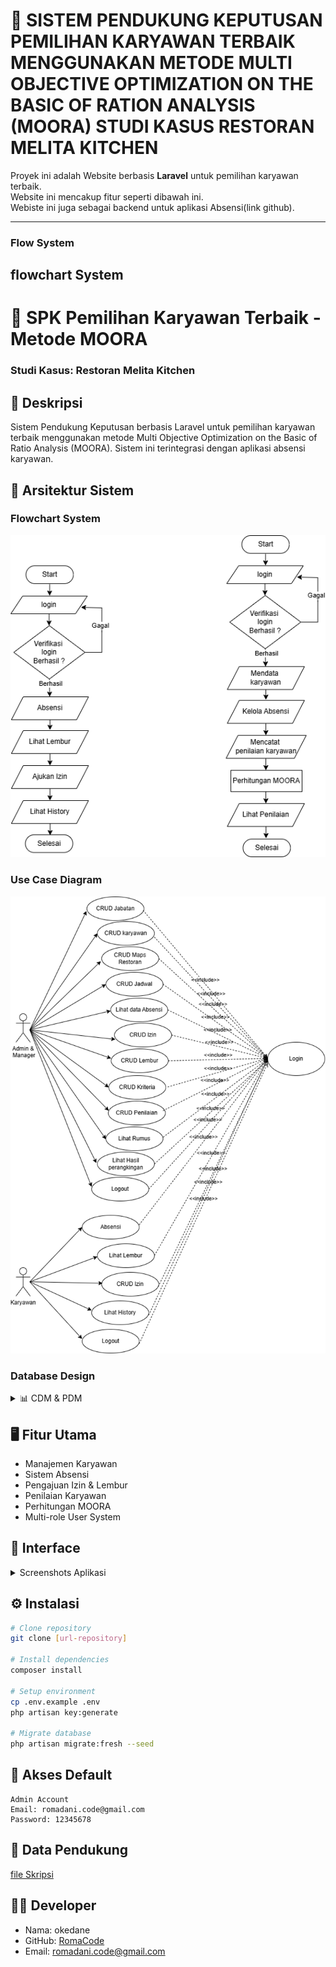 # 🚀 SISTEM PENDUKUNG KEPUTUSAN PEMILIHAN KARYAWAN TERBAIK MENGGUNAKAN METODE MULTI OBJECTIVE OPTIMIZATION ON THE BASIC OF RATION ANALYSIS (MOORA) STUDI KASUS RESTORAN MELITA KITCHEN

Proyek ini adalah Website berbasis **Laravel** untuk pemilihan karyawan terbaik.  
Website ini mencakup fitur seperti dibawah ini.  
Webiste ini juga sebagai backend untuk aplikasi Absensi(link github).

---
### Flow System

## flowchart System
# 🚀 SPK Pemilihan Karyawan Terbaik - Metode MOORA
### Studi Kasus: Restoran Melita Kitchen

## 📝 Deskripsi
Sistem Pendukung Keputusan berbasis Laravel untuk pemilihan karyawan terbaik menggunakan metode Multi Objective Optimization on the Basic of Ratio Analysis (MOORA). Sistem ini terintegrasi dengan aplikasi absensi karyawan.

## 🔄 Arsitektur Sistem

### Flowchart System
![Flowchat sistem](readme/flowchart.png)

### Use Case Diagram
![Usecase Sistem](readme/usecase.png)

### Database Design
<details>
<summary>📊 CDM & PDM</summary>

![CDM](readme/cdm.png)
![PDM](readme/pdm.png)
</details>

## 🖥️ Fitur Utama
- Manajemen Karyawan
- Sistem Absensi
- Pengajuan Izin & Lembur
- Penilaian Karyawan
- Perhitungan MOORA
- Multi-role User System

## 📸 Interface
<details>
<summary>Screenshots Aplikasi</summary>

### Autentikasi
| Login | Reset Password |
|:-------------------------:|:-------------------------:|
|![Login Page](readme/1_login.png)|![Reset Page](readme/2_reset.png)|

### Core Features
| Dashboard | Jabatan | Karyawan |
|:-------------------------:|:-------------------------:|:-------------------------:|
|![Dashboard](readme/3_dashboard.png)|![Jabatan](readme/4_jabatan.png)|![Karyawan](readme/5_karyawan.png)|

### Manajemen Absensi
| Lokasi | Jadwal | History |
|:-------------------------:|:-------------------------:|:-------------------------:|
|![Lokasi](readme/6_lokasi.png)|![Jadwal](readme/7_jadwal.png)|![History](readme/8_history.png)|

### Pengajuan
| Izin | Lembur |
|:-------------------------:|:-------------------------:|
|![Izin](readme/9_izin.png)|![Lembur](readme/10_lembur.png)|
### Penilaian & Perhitungan
| Kriteria | Sub Kriteria | Penilaian |
|:-------------------------:|:-------------------------:|:-------------------------:|
|![Kriteria](readme/11_kriteria.png)|![SubKriteria](readme/12_subKriteria.png)|![Penilaian](readme/13_penilaian.png)|

| Perhitungan | Peringkat |
|:-------------------------:|:-------------------------:|
|![Perhitungan](readme/14_perhitungan.png)|![Peringkat](readme/15_peringkat.png)|

</details>

## ⚙️ Instalasi

```bash
# Clone repository
git clone [url-repository]

# Install dependencies
composer install

# Setup environment
cp .env.example .env
php artisan key:generate

# Migrate database
php artisan migrate:fresh --seed
```

## 🔑 Akses Default
```
Admin Account
Email: romadani.code@gmail.com
Password: 12345678
```

## 📄 Data Pendukung
[file Skripsi](readme/skripsi.pdf)

## 👨‍💻 Developer
- Nama: okedane
- GitHub: [RomaCode]([https://github.com/RomaCode](https://github.com/okedane))
- Email: romadani.code@gmail.com
